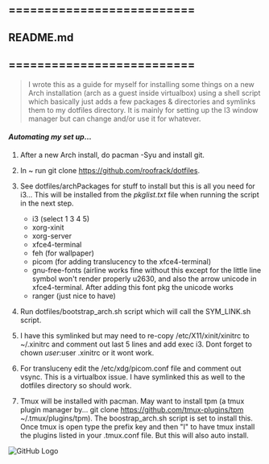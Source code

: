 ##                                                  ==========================
##                                                          README.md
##                                                  ==========================

> I wrote this as a guide for myself for installing some things on a new Arch
> installation (arch as a guest inside virtualbox) using a shell script which basically just adds a few
> packages & directories and symlinks them to my dotfiles directory. It is mainly for setting up the I3
> window manager but can change and/or use it for whatever.


#### _Automating my set up_...


 1. After a new Arch install, do pacman -Syu and install git.

 2. In ~ run git clone https://github.com/roofrack/dotfiles.

 3. See dotfiles/archPackages for stuff to install but this is all you need for i3...
    This will be installed from the *pkglist.txt* file when running the script in the next step.

      *  i3 (select 1 3 4 5)
      *  xorg-xinit
      *  xorg-server
      *  xfce4-terminal
      *  feh (for wallpaper)
      *  picom (for adding translucency to the xfce4-terminal)
      *  gnu-free-fonts (airline works fine without this except for the little line symbol won't
         render properly u2630, and also the arrow unicode in xfce4-terminal. After adding this
         font pkg the unicode works
      *  ranger (just nice to have)

 4. Run dotfiles/bootstrap_arch.sh script which will call the SYM_LINK.sh script.

 5. I have this symlinked but may need to re-copy /etc/X11/xinit/xinitrc to
     ~/.xinitrc and comment out last 5 lines and add exec i3. Dont forget to
     chown $user:$user .xinitrc or it wont work.

 6. For transluceny edit the /etc/xdg/picom.conf file and comment out vsync. This is a
    virtualbox issue. I have symlinked this as well to the dotfiles directory so should work.

 7. Tmux will be installed with pacman. May want to install tpm (a tmux plugin manager by...
    git clone https://github.com/tmux-plugins/tpm ~/.tmux/plugins/tpm). The boostrap_arch.sh script
    is set to install this. Once tmux is open type the prefix key and then "I" to
    have tmux install the plugins listed in your .tmux.conf file. But this will also auto install.

![GitHub Logo](/images/Logo.png)
